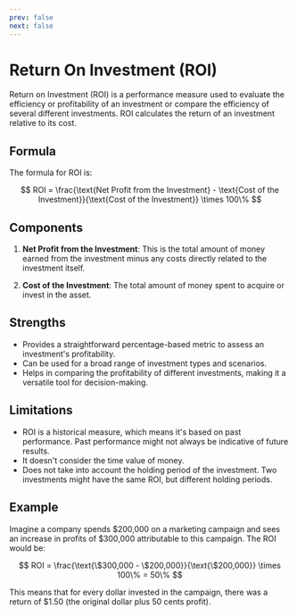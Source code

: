 ```yaml
---
prev: false
next: false
---
```


# Return On Investment (ROI)

Return on Investment (ROI) is a performance measure used to evaluate the efficiency or profitability of an investment or compare the efficiency of several different investments. ROI calculates the return of an investment relative to its cost.

## **Formula**

The formula for ROI is:

$$
ROI = \frac{\text{Net Profit from the Investment} - \text{Cost of the Investment}}{\text{Cost of the Investment}} \times 100\%
$$

## **Components**

1. **Net Profit from the Investment**: This is the total amount of money earned from the investment minus any costs directly related to the investment itself.

2. **Cost of the Investment**: The total amount of money spent to acquire or invest in the asset.

## **Strengths**

- Provides a straightforward percentage-based metric to assess an investment's profitability.
- Can be used for a broad range of investment types and scenarios.
- Helps in comparing the profitability of different investments, making it a versatile tool for decision-making.

## **Limitations**

- ROI is a historical measure, which means it's based on past performance. Past performance might not always be indicative of future results.
- It doesn't consider the time value of money.
- Does not take into account the holding period of the investment. Two investments might have the same ROI, but different holding periods.

## **Example**

Imagine a company spends $200,000 on a marketing campaign and sees an increase in profits of $300,000 attributable to this campaign. The ROI would be:

$$
ROI = \frac{\text{\$300,000 - \$200,000}}{\text{\$200,000}} \times 100\% = 50\%
$$

This means that for every dollar invested in the campaign, there was a return of $1.50 (the original dollar plus 50 cents profit).
